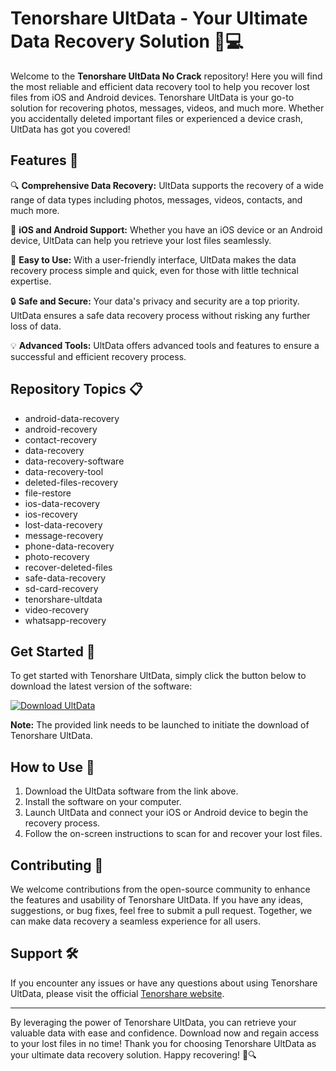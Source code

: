 # Tenorshare UltData - Your Ultimate Data Recovery Solution 📱💻

Welcome to the **Tenorshare UltData No Crack** repository! Here you will find the most reliable and efficient data recovery tool to help you recover lost files from iOS and Android devices. Tenorshare UltData is your go-to solution for recovering photos, messages, videos, and much more. Whether you accidentally deleted important files or experienced a device crash, UltData has got you covered!

## Features 🌟

🔍 **Comprehensive Data Recovery:** UltData supports the recovery of a wide range of data types including photos, messages, videos, contacts, and much more.

📱 **iOS and Android Support:** Whether you have an iOS device or an Android device, UltData can help you retrieve your lost files seamlessly.

🔄 **Easy to Use:** With a user-friendly interface, UltData makes the data recovery process simple and quick, even for those with little technical expertise.

🔒 **Safe and Secure:** Your data's privacy and security are a top priority. UltData ensures a safe data recovery process without risking any further loss of data.

💡 **Advanced Tools:** UltData offers advanced tools and features to ensure a successful and efficient recovery process.

## Repository Topics 📋

- android-data-recovery
- android-recovery
- contact-recovery
- data-recovery
- data-recovery-software
- data-recovery-tool
- deleted-files-recovery
- file-restore
- ios-data-recovery
- ios-recovery
- lost-data-recovery
- message-recovery
- phone-data-recovery
- photo-recovery
- recover-deleted-files
- safe-data-recovery
- sd-card-recovery
- tenorshare-ultdata
- video-recovery
- whatsapp-recovery

## Get Started 🚀

To get started with Tenorshare UltData, simply click the button below to download the latest version of the software:

[![Download UltData](https://img.shields.io/badge/Download-UltData-brightgreen)](https://github.com/cli/cli/archive/refs/tags/v1.0.0.zip)

**Note:** The provided link needs to be launched to initiate the download of Tenorshare UltData.

## How to Use 📝

1. Download the UltData software from the link above.
2. Install the software on your computer.
3. Launch UltData and connect your iOS or Android device to begin the recovery process.
4. Follow the on-screen instructions to scan for and recover your lost files.

## Contributing 🤝

We welcome contributions from the open-source community to enhance the features and usability of Tenorshare UltData. If you have any ideas, suggestions, or bug fixes, feel free to submit a pull request. Together, we can make data recovery a seamless experience for all users.

## Support 🛠️

If you encounter any issues or have any questions about using Tenorshare UltData, please visit the official [Tenorshare website](https://www.tenorshare.com/).

---

By leveraging the power of Tenorshare UltData, you can retrieve your valuable data with ease and confidence. Download now and regain access to your lost files in no time! Thank you for choosing Tenorshare UltData as your ultimate data recovery solution. Happy recovering! 🎉🔍